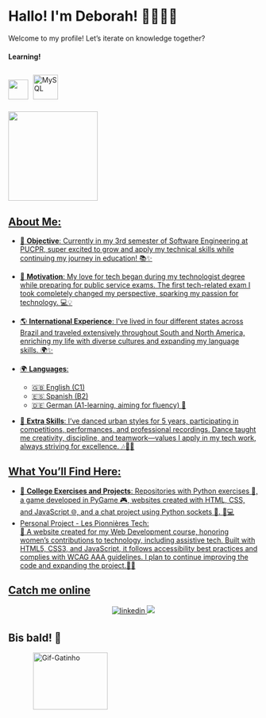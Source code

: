 # Hallo! I'm Deborah! 👩🏽‍💻🪩 
Welcome to my profile! Let’s iterate on knowledge together?

#### Learning!
<img src="https://cdn.jsdelivr.net/gh/devicons/devicon@latest/icons/java/java-original-wordmark.svg" width="40" height="40" /><a href="https://www.mysql.com/" target="_blank"><img style="margin: 10px" src="https://profilinator.rishav.dev/skills-assets/mysql-original-wordmark.svg" alt="MySQL" height="50" /></a>  
<div>
<a href="https://github.com/Deborah-Lizardo">
<img loading="lazy" height="180em" src="https://github-readme-stats.vercel.app/api/top-langs/?username=Deborah-Lizardo&layout=compact&langs_count=7&theme=dracula"/>

## About Me:  
- 🌸 **Objective**: Currently in my 3rd semester of Software Engineering at PUCPR, super excited to grow and apply my technical skills while continuing my journey in education! 📚✨
  
- 🌺 **Motivation**: My love for tech began during my technologist degree while preparing for public service exams. The first tech-related exam I took completely changed my perspective, sparking my passion for technology.  💻💡
  
- 🌎 **International Experience**: I've lived in four different states across Brazil and traveled extensively throughout South and North America, enriching my life with diverse cultures and expanding my language skills. 🌍✨
  
- 🌍 **Languages**:  
  - 🇬🇧 English (C1)  
  - 🇪🇸 Spanish (B2)  
  - 🇩🇪 German (A1-learning, aiming for fluency) 💬  
- 💃 **Extra Skills**: I’ve danced urban styles for 5 years, participating in competitions, performances, and professional recordings. Dance taught me creativity, discipline, and teamwork—values I apply in my tech work, always striving for excellence. 🎶👯‍♀️  

## What You’ll Find Here:  
- 📁 **College Exercises and Projects**: Repositories with Python exercises 🐍, a game developed in PyGame 🎮, websites created with HTML, CSS, and JavaScript 🌐, and a chat project using Python sockets 💬. 🌸💻
- Personal Project - Les Pionnières Tech:  
🌸 A website created for my Web Development course, honoring women’s contributions to technology, including assistive tech. Built with HTML5, CSS3, and JavaScript, it follows accessibility best practices and complies with WCAG AAA guidelines. I plan to continue improving the code and expanding the project.🌷✨


##  Catch me online
<div align="center">
<a href="https://www.linkedin.com/in/deborah-lizardo/" target="_blank">
<img src=https://img.shields.io/badge/linkedin-%231E77B5.svg?&style=for-the-badge&logo=linkedin&logoColor=white alt=linkedin style="margin-bottom: 5px;"/>
<a href = "mailto:deborah.slizardoo@gmail.com"><img loading="lazy" src="https://img.shields.io/badge/Gmail-D14836?style=for-the-badge&logo=gmail&logoColor=white" target="_blank"></a>
</div>   


## Bis bald! 👋
 <img  alt="Gif-Gatinho" height="115" src="https://github.com/user-attachments/assets/9e376e09-be02-4699-8dd0-1b4f27ff5cf3" width="150" hspace="50" >

